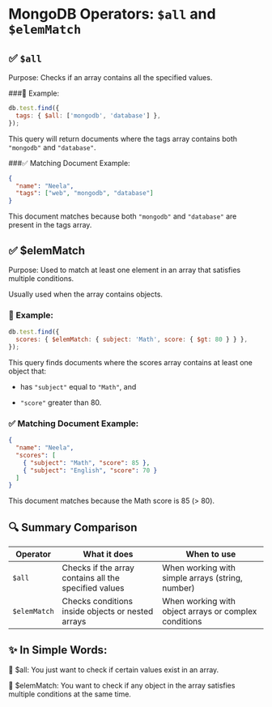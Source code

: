 # MongoDB Operators: `$all` and `$elemMatch`

## ✅ `$all`

Purpose: Checks if an array contains all the specified values.

###📌 Example:

```js
db.test.find({
  tags: { $all: ['mongodb', 'database'] },
});
```

This query will return documents where the tags array contains both `"mongodb"`
and `"database"`.

###✅ Matching Document Example:

```json
{
  "name": "Neela",
  "tags": ["web", "mongodb", "database"]
}
```

This document matches because both `"mongodb"` and `"database"` are present in
the tags array.

## ✅ $elemMatch

Purpose: Used to match at least one element in an array that satisfies multiple
conditions.

Usually used when the array contains objects.

### 📌 Example:

```js
db.test.find({
  scores: { $elemMatch: { subject: 'Math', score: { $gt: 80 } } },
});
```

This query finds documents where the scores array contains at least one object
that:

- has `"subject"` equal to `"Math"`, and

- `"score"` greater than 80.

### ✅ Matching Document Example:

```json
{
  "name": "Neela",
  "scores": [
    { "subject": "Math", "score": 85 },
    { "subject": "English", "score": 70 }
  ]
}
```

This document matches because the Math score is 85 (> 80).

## 🔍 Summary Comparison

| Operator     | What it does                                          | When to use                                           |
| ------------ | ----------------------------------------------------- | ----------------------------------------------------- |
| `$all`       | Checks if the array contains all the specified values | When working with simple arrays (string, number)      |
| `$elemMatch` | Checks conditions inside objects or nested arrays     | When working with object arrays or complex conditions |

## ✨ In Simple Words:

🔹 $all: You just want to check if certain values exist in an array.

🔹 $elemMatch: You want to check if any object in the array satisfies multiple
conditions at the same time.
